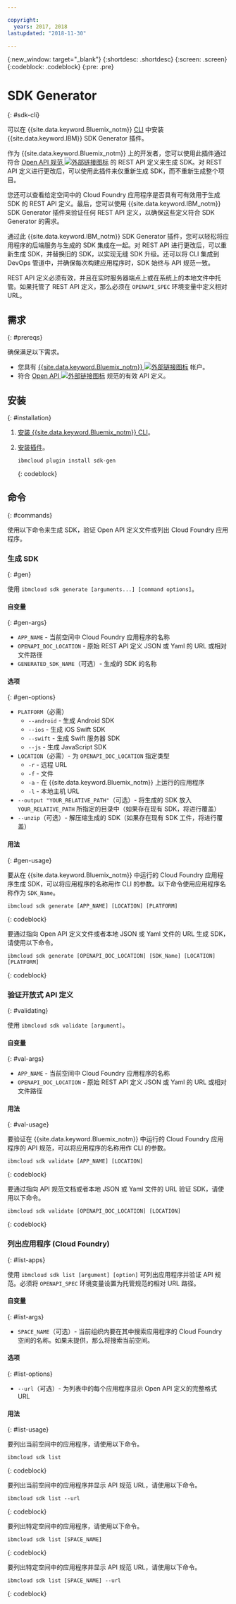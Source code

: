 ```yaml
---

copyright:
  years: 2017, 2018
lastupdated: "2018-11-30"

---
```

{:new_window: target="_blank"}
{:shortdesc: .shortdesc}
{:screen: .screen}
{:codeblock: .codeblock}
{:pre: .pre}

# SDK Generator
{: #sdk-cli}

可以在 {{site.data.keyword.Bluemix_notm}} [CLI](/docs/cli/index.html#overview) 中安装 {{site.data.keyword.IBM}} SDK Generator 插件。

作为 {{site.data.keyword.Bluemix_notm}} 上的开发者，您可以使用此插件通过符合 [Open API 规范 ![外部链接图标](../../icons/launch-glyph.svg "外部链接图标")](https://www.openapis.org/) 的 REST API 定义来生成 SDK。对 REST API 定义进行更改后，可以使用此插件来仅重新生成 SDK，而不重新生成整个项目。

您还可以查看给定空间中的 Cloud Foundry 应用程序是否具有可有效用于生成 SDK 的 REST API 定义。最后，您可以使用 {{site.data.keyword.IBM_notm}} SDK Generator 插件来验证任何 REST API 定义，以确保这些定义符合 SDK Generator 的需求。

通过此 {{site.data.keyword.IBM_notm}} SDK Generator 插件，您可以轻松将应用程序的后端服务与生成的 SDK 集成在一起。对 REST API 进行更改后，可以重新生成 SDK，并替换旧的 SDK，以实现无缝 SDK 升级。还可以将 CLI 集成到 DevOps 管道中，并确保每次构建应用程序时，SDK 始终与 API 规范一致。

REST API 定义必须有效，并且在实时服务器端点上或在系统上的本地文件中托管。如果托管了 REST API 定义，那么必须在 `OPENAPI_SPEC` 环境变量中定义相对 URL。


## 需求
{: #prereqs}

确保满足以下需求。

* 您具有 [{{site.data.keyword.Bluemix_notm}} ![外部链接图标](../../icons/launch-glyph.svg "外部链接图标")](https://{DomainName}) 帐户。
* 符合 [Open API ![外部链接图标](../../icons/launch-glyph.svg "外部链接图标")](https://www.openapis.org/) 规范的有效 API 定义。


## 安装
{: #installation}

1. [安装 {{site.data.keyword.Bluemix_notm}} CLI](/docs/cli/index.html#overview)。

2. [安装插件](/docs/cli/reference/bluemix_cli/all_versions.html#install_plug-in)。

	```
	ibmcloud plugin install sdk-gen
	```
	{: codeblock}


## 命令
{: #commands}

使用以下命令来生成 SDK，验证 Open API 定义文件或列出 Cloud Foundry 应用程序。


### 生成 SDK
{: #gen}

使用 `ibmcloud sdk generate [arguments...] [command options]`。


#### 自变量
{: #gen-args}

* `APP_NAME` - 当前空间中 Cloud Foundry 应用程序的名称
* `OPENAPI_DOC_LOCATION` - 原始 REST API 定义 JSON 或 Yaml 的 URL 或相对文件路径
* `GENERATED_SDK_NAME`（可选）- 生成的 SDK 的名称


#### 选项
{: #gen-options}

* `PLATFORM`（必需）
   * `--android` - 生成 Android SDK
   * `--ios` - 生成 iOS Swift SDK
   * `--swift` - 生成 Swift 服务器 SDK
   * `--js` - 生成 JavaScript SDK
* `LOCATION`（必需）- 为 `OPENAPI_DOC_LOCATION` 指定类型
   * `-r` - 远程 URL
   * `-f` - 文件
   * `-a` - 在 {{site.data.keyword.Bluemix_notm}} 上运行的应用程序
   * `-l` - 本地主机 URL
* `--output "YOUR_RELATIVE_PATH"`（可选）- 将生成的 SDK 放入 `YOUR_RELATIVE_PATH` 所指定的目录中（如果存在现有 SDK，将进行覆盖）
* `--unzip`（可选）- 解压缩生成的 SDK（如果存在现有 SDK 工件，将进行覆盖）


#### 用法
{: #gen-usage}

要从在 {{site.data.keyword.Bluemix_notm}} 中运行的 Cloud Foundry 应用程序生成 SDK，可以将应用程序的名称用作 CLI 的参数。以下命令使用应用程序名称作为 `SDK_Name`。

```
ibmcloud sdk generate [APP_NAME] [LOCATION] [PLATFORM]
```
{: codeblock}

要通过指向 Open API 定义文件或者本地 JSON 或 Yaml 文件的 URL 生成 SDK，请使用以下命令。

```
ibmcloud sdk generate [OPENAPI_DOC_LOCATION] [SDK_Name] [LOCATION] [PLATFORM]
```
{: codeblock}


### 验证开放式 API 定义
{: #validating}

使用 `ibmcloud sdk validate [argument]`。


#### 自变量
{: #val-args}

* `APP_NAME` - 当前空间中 Cloud Foundry 应用程序的名称
* `OPENAPI_DOC_LOCATION` - 原始 REST API 定义 JSON 或 Yaml 的 URL 或相对文件路径


#### 用法
{: #val-usage}

要验证在 {{site.data.keyword.Bluemix_notm}} 中运行的 Cloud Foundry 应用程序的 API 规范，可以将应用程序的名称用作 CLI 的参数。

```
ibmcloud sdk validate [APP_NAME] [LOCATION]
```
{: codeblock}

要通过指向 API 规范文档或者本地 JSON 或 Yaml 文件的 URL 验证 SDK，请使用以下命令。

```
ibmcloud sdk validate [OPENAPI_DOC_LOCATION] [LOCATION]
```
{: codeblock}



### 列出应用程序 (Cloud Foundry)
{: #list-apps}

使用 `ibmcloud sdk list [argument] [option]` 可列出应用程序并验证 API 规范。必须将 `OPENAPI_SPEC` 环境变量设置为托管规范的相对 URL 路径。


#### 自变量
{: #list-args}

* `SPACE_NAME`（可选）- 当前组织内要在其中搜索应用程序的 Cloud Foundry 空间的名称。如果未提供，那么将搜索当前空间。


#### 选项
{: #list-options}

* `--url`（可选）- 为列表中的每个应用程序显示 Open API 定义的完整格式 URL


#### 用法
{: #list-usage}

要列出当前空间中的应用程序，请使用以下命令。

```
ibmcloud sdk list
```
{: codeblock}

要列出当前空间中的应用程序并显示 API 规范 URL，请使用以下命令。

```
ibmcloud sdk list --url
```
{: codeblock}

要列出特定空间中的应用程序，请使用以下命令。

```
ibmcloud sdk list [SPACE_NAME]
```
{: codeblock}

要列出特定空间中的应用程序并显示 API 规范 URL，请使用以下命令。

```
ibmcloud sdk list [SPACE_NAME] --url
```
{: codeblock}
